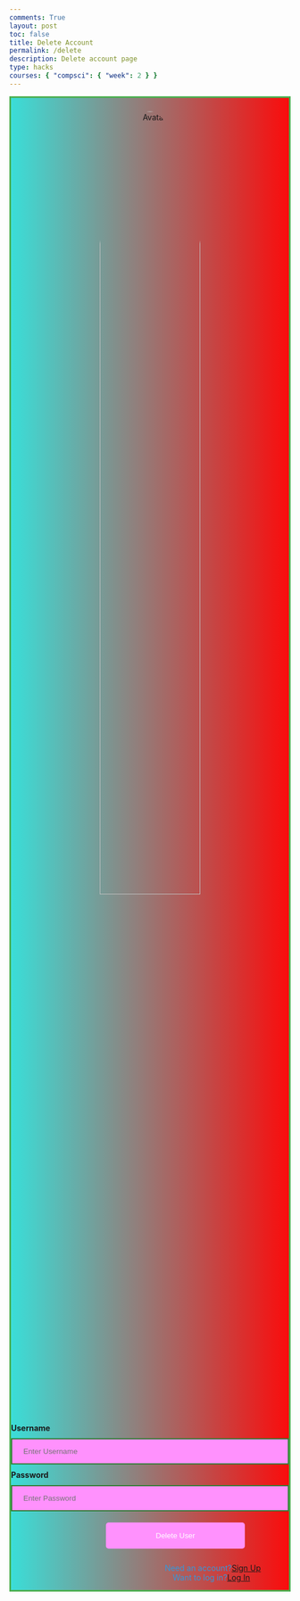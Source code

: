 ```yaml
---
comments: True
layout: post
toc: false
title: Delete Account
permalink: /delete
description: Delete account page
type: hacks
courses: { "compsci": { "week": 2 } }
---
```


<style>
 #login {
    margin-top: 10px;
    padding-top: 1.5rem;
    padding-bottom: 1.5rem;
    padding-left: 2rem;
    padding-right: 2rem;
    text-align: center;
    width: 100%;
}
.login-container {
  border: 3px solid #4CAF50;
  background: linear-gradient(to right, #3aded8, #fa0c0c);
}

input[type=text], input[type=password] {
  width: 100%;
  padding: 14px 20px;
  margin: 10px 0;
  display: inline-block;
  border: 2px solid #2E7D32;
  box-sizing: border-box;
  background-color: #ff91fd;
  color: white;
}

button {
  background-color: #ff91fd;
  color: white;
  padding: 16px 20px;
  margin: 10px 0;
  border: none;
  cursor: pointer;
  width: 50%;
  margin-left: 170px;
  border-radius: 5px;
}
button:hover {
  opacity: 0.8;
}

.imgcontainer {
  text-align: center;
  margin: 24px 0 12px 0;
}

img.avatar {
  width: 60%;
  border-radius: 50%;
}

.container {
  padding: 16px;
  color: #fff;
}

span.psw {
  display: flex;
  justify-content: center;
  text-align: center;
  margin-left: 225px;
  padding-top: 16px;
  color: #3498db;
}
span.psw2 {
  display: flex;
  justify-content: center;
  text-align: center;
  margin-left: 220px;
  color: #3498db;
}

@media screen and (max-width: 600px) {
  span.psw, span.psw2 {
    display: block;
    float: none;
    margin-left: 0;
  }
  button {
    width: 100%;
  }
}

</style>
<div class="login-container">
  <div class="imgcontainer">
    <img src="{{site.baseurl}}/images/logo.webp" alt="Avatar" class="avatar">
  </div>

<form action="javascript:delete_user()">
    <label for="uid"><b>Username</b></label>
    <input type="text" id="uid" placeholder="Enter Username" name="uid" required>
    <label for="password"><b>Password</b></label>
    <input type="password" id="password" placeholder="Enter Password" name="password" required>
    <button class='button'>Delete User</button>
    <div>
    <span class="psw">Need an account? <a href="{{site.baseurl}}/signup"> Sign Up</a></span>
    <span class="psw2">Want to log in? <a href="{{site.baseurl}}/login"> Log In</a></span>
    </div>

</form>
<script type="module">
    function delete_user() {
        var myHeaders = new Headers();
        myHeaders.append("Content-Type", "application/json");
        const url = 'http://localhost:8762/api/users/delete';
        const body = {
            uid: document.getElementById("uid").value,
            password: document.getElementById("password").value,
        };
        const authOptions = {
            method: 'POST',
            cache: 'no-cache',
            headers: myHeaders,
            body: JSON.stringify(body)
        };
        fetch(url, authOptions)
        .then(response => {
            if (!response.ok) {
                const errorMsg = 'Login error: ' + response.status;
                console.log(errorMsg);
                return null;
            }
            const contentType = response.headers.get('Content-Type');
            if (contentType && contentType.includes('application/json')) {
                return response.json();
            } else {
                return response.text();
            }
        })
        .then(data => {
            if (data !== null) {
                console.log('Response:', data);
            }
            // window.location.href = "{{site.baseurl}}/";
        })
        .catch(err => {
            console.error('Fetch error:', err);
        });
    }
    window.delete_user = delete_user;

</script>